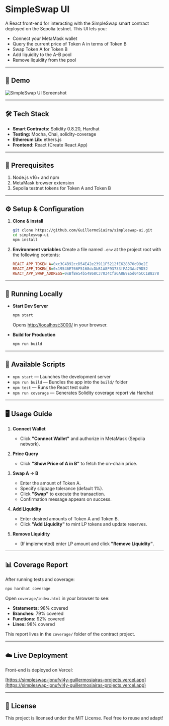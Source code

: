 # SimpleSwap UI

A React front-end for interacting with the SimpleSwap smart contract deployed on the Sepolia testnet. This UI lets you:

* Connect your MetaMask wallet
* Query the current price of Token A in terms of Token B
* Swap Token A for Token B
* Add liquidity to the A–B pool
* Remove liquidity from the pool

---

## 📸 Demo

![SimpleSwap UI Screenshot](screenshot.png)

---

## 🛠 Tech Stack

* **Smart Contracts:** Solidity 0.8.20, Hardhat
* **Testing:** Mocha, Chai, solidity-coverage
* **Ethereum Lib:** ethers.js
* **Frontend:** React (Create React App)

---

## 🔧 Prerequisites

1. Node.js v16+ and npm
2. MetaMask browser extension
3. Sepolia testnet tokens for Token A and Token B

---

## ⚙️ Setup & Configuration

1. **Clone & install**

   ```bash
   git clone https://github.com/GuillermoSiaira/simpleswap-ui.git
   cd simpleswap-ui
   npm install
   ```

2. **Environment variables**
   Create a file named `.env` at the project root with the following contents:

   ```ini
   REACT_APP_TOKEN_A=0xc3C4B92ccD54E42e23911F5212fE628370d99e2E
   REACT_APP_TOKEN_B=0x19546E766F5168dcDbB1A8F93733fFA23Aa79D52
   REACT_APP_SWAP_ADDRESS=0xBfBe54b54868C37034Cfa6A8E9E5d045CC1B8278
   ```

---

## 🚀 Running Locally

* **Start Dev Server**

  ```bash
  npm start
  ```

  Opens [http://localhost:3000/](http://localhost:3000/) in your browser.

* **Build for Production**

  ```bash
  npm run build
  ```

---

## 📜 Available Scripts

* `npm start` — Launches the development server
* `npm run build` — Bundles the app into the `build/` folder
* `npm test` — Runs the React test suite
* `npm run coverage` — Generates Solidity coverage report via Hardhat

---

## 🖥 Usage Guide

1. **Connect Wallet**

   * Click **"Connect Wallet"** and authorize in MetaMask (Sepolia network).

2. **Price Query**

   * Click **"Show Price of A in B"** to fetch the on-chain price.

3. **Swap A → B**

   * Enter the amount of Token A.
   * Specify slippage tolerance (default 1%).
   * Click **"Swap"** to execute the transaction.
   * Confirmation message appears on success.

4. **Add Liquidity**

   * Enter desired amounts of Token A and Token B.
   * Click **"Add Liquidity"** to mint LP tokens and update reserves.

5. **Remove Liquidity**

   * (If implemented) enter LP amount and click **"Remove Liquidity"**.

---

## 📊 Coverage Report

After running tests and coverage:

```bash
npx hardhat coverage
```

Open `coverage/index.html` in your browser to see:

* **Statements:** 98% covered
* **Branches:** 79% covered
* **Functions:** 92% covered
* **Lines:** 98% covered

This report lives in the `coverage/` folder of the contract project.

---

## ☁️ Live Deployment

Front-end is deployed on Vercel:

[https://simpleswap-jonufvl4y-guillermosiairas-projects.vercel.app](https://simpleswap-jonufvl4y-guillermosiairas-projects.vercel.app)

---

## 📝 License

This project is licensed under the MIT License. Feel free to reuse and adapt!
